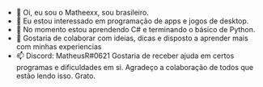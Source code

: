 - 👋 Oi, eu sou o Matheexx, sou brasileiro.
- 👀 Eu estou interessado em programação de apps e jogos de desktop.
- 🌱 No momento estou aprendendo C# e terminando o básico de Python.
- 💞️ Gostaria de colaborar com ideias, dicas e disposto a aprender mais com minhas experiencias 
- 📫 Discord: MatheusR#0621
Gostaria de receber ajuda em certos programas e dificuldades em si.
Agradeço a colaboração de todos que estão lendo isso.
Grato.
